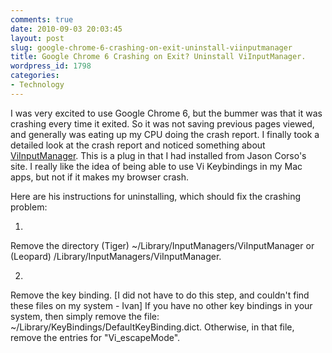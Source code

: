 ```yaml
---
comments: true
date: 2010-09-03 20:03:45
layout: post
slug: google-chrome-6-crashing-on-exit-uninstall-viinputmanager
title: Google Chrome 6 Crashing on Exit? Uninstall ViInputManager.
wordpress_id: 1798
categories:
- Technology
---
```


I was very excited to use Google Chrome 6, but the bummer was that it was crashing every time it exited. So it was not saving previous pages viewed, and generally was eating up my CPU doing the crash report. I finally took a detailed look at the crash report and noticed something about [ViInputManager](http://www.corsofamily.net/jcorso/vi/). This is a plug in that I had installed from Jason Corso's site. I really like the idea of being able to use Vi Keybindings in my Mac apps, but not if it makes my browser crash.

Here are his instructions for uninstalling, which should fix the crashing problem:





  1. 
Remove the directory (Tiger) ~/Library/InputManagers/ViInputManager or
(Leopard) /Library/InputManagers/ViInputManager.



  2. 
Remove the key binding. [I did not have to do this step, and couldn't find these files on my system - Ivan] If you have no other key bindings in your system, then simply remove the file:  ~/Library/KeyBindings/DefaultKeyBinding.dict.  Otherwise, in that file, remove the entries for "Vi_escapeMode".

